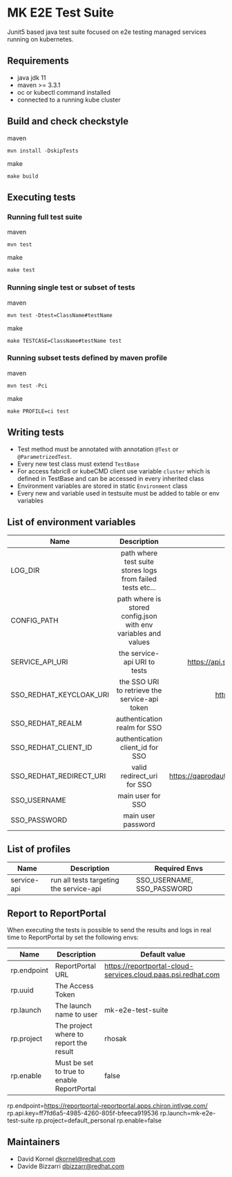# MK E2E Test Suite

Junit5 based java test suite focused on e2e testing managed services running on kubernetes.

## Requirements

* java jdk 11
* maven >= 3.3.1
* oc or kubectl command installed
* connected to a running kube cluster

## Build and check checkstyle

maven

```
mvn install -DskipTests
```

make

```
make build
```

## Executing tests

### Running full test suite

maven

```
mvn test
```

make

```
make test
```

### Running single test or subset of tests

maven

```
mvn test -Dtest=ClassName#testName
```

make

```
make TESTCASE=ClassName#testName test
```

### Running subset tests defined by maven profile

maven

```
mvn test -Pci
```

make

```
make PROFILE=ci test
```

## Writing tests

* Test method must be annotated with annotation `@Test` or `@ParametrizedTest`.
* Every new test class must extend `TestBase`
* For access fabric8 or kubeCMD client use variable `cluster` which is defined in TestBase and can be accessed in every
  inherited class
* Environment variables are stored in static `Environment` class
* Every new and variable used in testsuite must be added to table or env variables

## List of environment variables

| Name        |      Description      |  Default value |
|-------------|:-------------:|------:|
| LOG_DIR                 |  path where test suite stores logs from failed tests etc...     | $(pwd)/target/logs |
| CONFIG_PATH             | path where is stored config.json with env variables and values  | $(pwd)/config.json |
| SERVICE_API_URI         | the service-api URI to tests                                    | https://api.stage.openshift.com |
| SSO_REDHAT_KEYCLOAK_URI | the SSO URI to retrieve the service-api token                   | https://sso.redhat.com |
| SSO_REDHAT_REALM        | authentication realm for SSO                                    | redhat-external |
| SSO_REDHAT_CLIENT_ID    | authentication client_id for SSO                                | cloud-services |
| SSO_REDHAT_REDIRECT_URI | valid redirect_uri for SSO                                      | https://qaprodauth.cloud.redhat.com |
| SSO_USERNAME            | main user for SSO                                               |  |
| SSO_PASSWORD            | main user password                                              |  |

## List of profiles

| Name | Description | Required Envs |
|------|-------------|---------------|
| service-api | run all tests targeting the service-api | SSO_USERNAME, SSO_PASSWORD |

## Report to ReportPortal

When executing the tests is possible to send the results and logs in real time to ReportPortal by set the following
envs:

| Name | Description | Default value |
|------|-------------|---------------|
| rp.endpoint | ReportPortal URL                            | https://reportportal-cloud-services.cloud.paas.psi.redhat.com |
| rp.uuid     | The Access Token                            |  |
| rp.launch   | The launch name to user                     | mk-e2e-test-suite |
| rp.project  | The project where to report the result      | rhosak |
| rp.enable   | Must be set to true to enable ReportPortal  | false |

rp.endpoint=https://reportportal-reportportal.apps.chiron.intlyqe.com/
rp.api.key=ff7fd6a5-4985-4260-805f-bfeeca919536 rp.launch=mk-e2e-test-suite rp.project=default_personal rp.enable=false

## Maintainers

* David Kornel <dkornel@redhat.com>
* Davide Bizzarri <dbizzarr@redhat.com>

